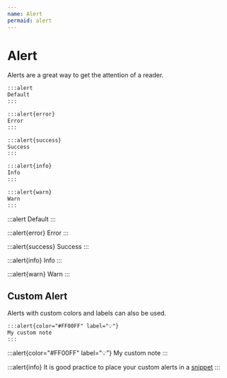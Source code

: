 ```yaml
---
name: Alert
permaid: alert
---
```


# Alert

Alerts are a great way to get the attention of a reader.

```md
:::alert
Default
:::

:::alert{error}
Error
:::

:::alert{success}
Success
:::

:::alert{info}
Info
:::

:::alert{warn}
Warn
:::
```

:::alert
Default
:::

:::alert{error}
Error
:::

:::alert{success}
Success
:::

:::alert{info}
Info
:::

:::alert{warn}
Warn
:::

## Custom Alert
Alerts with custom colors and labels can also be used.
```md
:::alert{color="#FF00FF" label="💡"}
My custom note
:::
```
:::alert{color="#FF00FF" label="💡"}
My custom note
:::

:::alert{info}
It is good practice to place your custom alerts in a [snippet](@snippets)
:::
